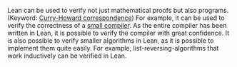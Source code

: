 Lean can be used to verify not just mathematical proofs but also programs. (Keyword: [Curry-Howard correspondence](https://en.wikipedia.org/wiki/Curry%E2%80%93Howard_correspondence)) For example, it can be used to verify the correctness of a [small compiler](https://uu.diva-portal.org/smash/get/diva2:1613286/FULLTEXT01.pdf). As the entire compiler has been written in Lean, it is possible to verify the compiler with great confidence. It is also possible to verify smaller algorithms in Lean, as it is possible to implement them quite easily. For example, list-reversing-algorithms that work inductively can be verified in Lean. 